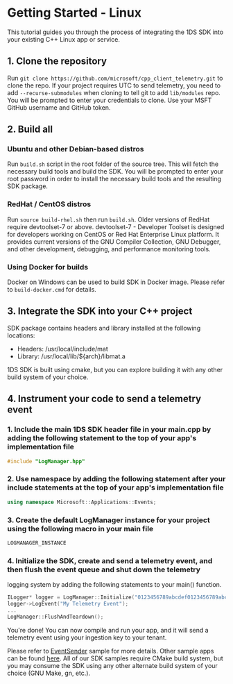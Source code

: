 # Getting Started - Linux

This tutorial guides you through the process of integrating the 1DS SDK into your existing C++ Linux app or service.

## 1. Clone the repository

Run `git clone https://github.com/microsoft/cpp_client_telemetry.git` to clone the repo. If your project requires UTC to send telemetry, you need to add `--recurse-submodules` when cloning to tell git to add `lib/modules` repo. You will be prompted to enter your credentials to clone. Use your MSFT GitHub username and GitHub token.

## 2. Build all

### Ubuntu and other Debian-based distros

Run `build.sh` script in the root folder of the source tree. This will fetch the necessary build tools and build the SDK. You will be prompted to enter your root password in order to install the necessary build tools and the resulting SDK package.

### RedHat / CentOS distros

Run `source build-rhel.sh` then run `build.sh`. Older versions of RedHat require devtoolset-7 or above. devtoolset-7 - Developer Toolset is designed for developers working on CentOS or Red Hat Enterprise Linux platform. It provides current versions of the GNU Compiler Collection, GNU Debugger, and other development, debugging, and performance monitoring tools.

### Using Docker for builds

Docker on Windows can be used to build SDK in Docker image. Please refer to `build-docker.cmd` for details.

## 3. Integrate the SDK into your C++ project

SDK package contains headers and library installed at the following locations:

* Headers: /usr/local/include/mat
* Library: /usr/local/lib/${arch}/libmat.a

1DS SDK is built using cmake, but you can explore building it with any other build system of your choice.

## 4. Instrument your code to send a telemetry event

### 1. Include the main 1DS SDK header file in your main.cpp by adding the following statement to the top of your app's implementation file

```cpp
#include "LogManager.hpp"
```

### 2. Use namespace by adding the following statement after your include statements at the top of your app's implementation file

```cpp
using namespace Microsoft::Applications::Events;
```

### 3. Create the default LogManager instance for your project using the following macro in your main file

```cpp
LOGMANAGER_INSTANCE
```

### 4. Initialize the SDK, create and send a telemetry event, and then flush the event queue and shut down the telemetry

logging system by adding the following statements to your main() function.

```cpp
ILogger* logger = LogManager::Initialize("0123456789abcdef0123456789abcdef-01234567-0123-0123-0123-0123456789ab-0123");
logger->LogEvent("My Telemetry Event");
...
LogManager::FlushAndTeardown();
```

You're done! You can now compile and run your app, and it will send a telemetry event using your ingestion key to your tenant.

Please refer to [EventSender](https://github.com/microsoft/cpp_client_telemetry/tree/main/examples/cpp/EventSender) sample for more details. Other sample apps can be found [here](https://github.com/microsoft/cpp_client_telemetry/tree/main/examples/cpp/). All of our SDK samples require CMake build system, but you may consume the SDK using any other alternate build system of your choice (GNU Make, gn, etc.).
